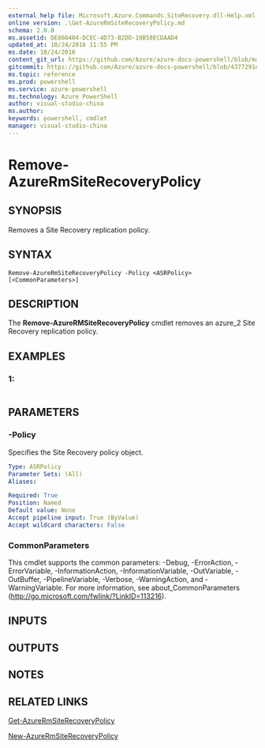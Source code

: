 ```yaml
---
external help file: Microsoft.Azure.Commands.SiteRecovery.dll-Help.xml
online version: .\Get-AzureRmSiteRecoveryPolicy.md
schema: 2.0.0
ms.assetid: DE860404-DCEC-4D73-B2DD-10B58ECDAAD4
updated_at: 10/24/2016 11:55 PM
ms.date: 10/24/2016
content_git_url: https://github.com/Azure/azure-docs-powershell/blob/master/azureps-cmdlets-docs/ResourceManager/AzureRM.SiteRecovery/v1.1.11/Remove-AzureRmSiteRecoveryPolicy.md
gitcommit: https://github.com/Azure/azure-docs-powershell/blob/4377291ee360e58e2c1c5d644155daf6a0279055/azureps-cmdlets-docs/ResourceManager/AzureRM.SiteRecovery/v1.1.11/Remove-AzureRmSiteRecoveryPolicy.md
ms.topic: reference
ms.prod: powershell
ms.service: azure-powershell
ms.technology: Azure PowerShell
author: visual-studio-china
ms.author: 
keywords: powershell, cmdlet
manager: visual-studio-china
---
```


# Remove-AzureRmSiteRecoveryPolicy

## SYNOPSIS
Removes a Site Recovery replication policy.

## SYNTAX

```
Remove-AzureRmSiteRecoveryPolicy -Policy <ASRPolicy> [<CommonParameters>]
```

## DESCRIPTION
The **Remove-AzureRMSiteRecoveryPolicy** cmdlet removes an azure_2 Site Recovery replication policy.

## EXAMPLES

### 1:
```

```

## PARAMETERS

### -Policy
Specifies the Site Recovery policy object.

```yaml
Type: ASRPolicy
Parameter Sets: (All)
Aliases: 

Required: True
Position: Named
Default value: None
Accept pipeline input: True (ByValue)
Accept wildcard characters: False
```

### CommonParameters
This cmdlet supports the common parameters: -Debug, -ErrorAction, -ErrorVariable, -InformationAction, -InformationVariable, -OutVariable, -OutBuffer, -PipelineVariable, -Verbose, -WarningAction, and -WarningVariable. For more information, see about_CommonParameters (http://go.microsoft.com/fwlink/?LinkID=113216).

## INPUTS

## OUTPUTS

## NOTES

## RELATED LINKS

[Get-AzureRmSiteRecoveryPolicy](xref:ResourceManager/AzureRM.SiteRecovery/v1.1.11/Get-AzureRmSiteRecoveryPolicy.md)

[New-AzureRmSiteRecoveryPolicy](xref:ResourceManager/AzureRM.SiteRecovery/v1.1.11/New-AzureRmSiteRecoveryPolicy.md)


